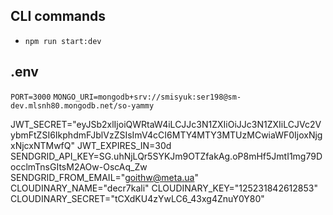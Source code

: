 ## CLI commands

-   `npm run start:dev`

## .env

`PORT=3000`
`MONGO_URI=mongodb+srv://smisyuk:ser198@sm-dev.mlsnh80.mongodb.net/so-yammy`

JWT_SECRET="eyJSb2xlIjoiQWRtaW4iLCJJc3N1ZXIiOiJJc3N1ZXIiLCJVc2VybmFtZSI6IkphdmFJblVzZSIsImV4cCI6MTY4MTY3MTUzMCwiaWF0IjoxNjgxNjcxNTMwfQ"
JWT_EXPIRES_IN=30d
SENDGRID_API_KEY=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
SENDGRID_FROM_EMAIL="goithw@meta.ua"
CLOUDINARY_NAME="decr7kali"
CLOUDINARY_KEY="125231842612853"
CLOUDINARY_SECRET="tCXdKU4zYwLC6_43xg4ZnuY0Y80"
